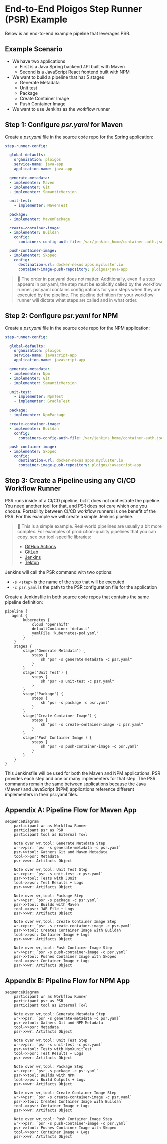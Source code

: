 # End-to-End Ploigos Step Runner (PSR) Example

Below is an end-to-end example pipeline that leverages PSR.

## Example Scenario

- We have two applications
    - First is a Java Spring backend API built with Maven
    - Second is a JavaScript React frontend built with NPM
- We want to build a pipeline that has 5 stages
    - Generate Metadata
    - Unit test
    - Package
    - Create Container Image
    - Push Container Image
- We want to use Jenkins as the workflow runner

## Step 1: Configure *psr.yaml* for Maven

Create a *psr.yaml* file in the source code repo for the Spring application:

```yaml
step-runner-config:

  global-defaults:
    organization: ploigos
    service-name: java-app
    application-name: java-app

  generate-metadata:
  - implementer: Maven
  - implementer: Git
  - implementer: SemanticVersion

  unit-test:
    - implementer: MavenTest

  package:
  - implementer: MavenPackage

  create-container-image:
  - implementer: Buildah
    config:
      containers-config-auth-file: /var/jenkins_home/container-auth.json

  push-container-image:
  - implementer: Skopeo
    config:
      destination-url: docker-nexus.apps.mycluster.io
      container-image-push-repository: ploigos/java-app
```

> :notebook: The order in psr.yaml does not matter. Additionally, even if a
> step appears in psr.yaml, the step must be explicitly called by the workflow
> runner. psr.yaml contains configurations for your steps when they are
> executed by the pipeline. The pipeline definition for your workflow runner
> will dictate what steps are called and in what order.

## Step 2: Configure *psr.yaml* for NPM

Create a *psr.yaml* file in the source code repo for the NPM application:

```yaml
step-runner-config:

  global-defaults:
    organization: ploigos
    service-name: javascript-app
    application-name: javascript-app

  generate-metadata:
  - implementer: Npm
  - implementer: Git
  - implementer: SemanticVersion

  unit-test:
    - implementer: NpmTest
    - implementer: GradleTest

  package:
  - implementer: NpmPackage

  create-container-image:
  - implementer: Buildah
    config:
      containers-config-auth-file: /var/jenkins_home/container-auth.json

  push-container-image:
  - implementer: Skopeo
    config:
      destination-url: docker-nexus.apps.mycluster.io
      container-image-push-repository: ploigos/javascript-app

```

## Step 3: Create a Pipeline using any CI/CD Workflow Runner

PSR runs inside of a CI/CD pipeline, but it does not orchestrate the pipeline.
You need another tool for that, and PSR does not care which one you choose.
Portability between CI/CD workflow runners is one benefit of the PSR. For this
example we will create a simple Jenkins pipeline.

> :notebook: This is a simple example. Real-world pipelines are usually a bit more
> complex. For examples of production-quality pipelines that you can copy, see our
> tool-specific libraries:
> * [GitHub Actions](https://github.com/ploigos/ploigos-github-workflows/)
> * [GitLab](https://github.com/ploigos/ploigos-gitlab-library/)
> * [Jenkins](https://github.com/ploigos/ploigos-jenkins-library/)
> * [Tekton](https://github.com/ploigos/ploigos-charts/)

Jenkins will call the PSR command with two options:

- `-s <step>` is the name of the step that will be executed
- `-c psr.yaml` is the path to the PSR configuration file for the application

Create a Jenkinsfile in both source code repos that contains the same pipeline
definition:

```Jenkinsfile
pipeline {
   agent {
        kubernetes {
            cloud 'openshift'
            defaultContainer 'default'
            yamlFile 'kubernetes-pod.yaml'
        }
    }
    stages {
        stage('Generate Metadata') {
            steps {
                sh "psr -s generate-metadata -c psr.yaml"
            }
        }
        stage('Unit Test') {
            steps {
                sh "psr -s unit-test -c psr.yaml"
            }
        }
        stage('Package') {
            steps {
                sh "psr -s package -c psr.yaml"
            }
        }
        stage('Create Container Image') {
            steps {
                sh "psr -s create-container-image -c psr.yaml"
            }
        }
        stage('Push Container Image') {
            steps {
                sh "psr -s push-container-image -c psr.yaml"
            }
        }
    }
}
```

This Jenkinsfile will be used for both the Maven and NPM applications. PSR
provides each step and one or many implementers for that step. The PSR commands
remain the same between applications because the Java (Maven) and JavaScript
(NPM) applications reference different implementers in their psr.yaml files.

## Appendix A: Pipeline Flow for Maven App

```mermaid
sequenceDiagram
    participant wr as Workflow Runner
    participant psr as PSR
    participant tool as External Tool

    Note over wr,tool: Generate Metadata Step
    wr->>psr: `psr -s generate-metadata -c psr.yaml`
    psr->>tool: Gathers Git and Maven Metadata
    tool->>psr: Metadata
    psr->>wr: Artifacts Object

    Note over wr,tool: Unit Test Step
    wr->>psr: `psr -s unit-test -c psr.yaml`
    psr->>tool: Tests with JUnit
    tool->>psr: Test Results + Logs
    psr->>wr: Artifacts Object

    Note over wr,tool: Package Step
    wr->>psr: `psr -s package -c psr.yaml`
    psr->>tool: Builds with Maven
    tool->>psr: JAR File + Logs
    psr->>wr: Artifacts Object

    Note over wr,tool: Create Container Image Step
    wr->>psr: `psr -s create-container-image -c psr.yaml`
    psr->>tool: Creates Container Image with Buildah
    tool->>psr: Container Image + Logs
    psr->>wr: Artifacts Object

    Note over wr,tool: Push Container Image Step
    wr->>psr: `psr -s push-container-image -c psr.yaml`
    psr->>tool: Pushes Container Image with Skopeo
    tool->>psr: Container Image + Logs
    psr->>wr: Artifacts Object
```

## Appendix B: Pipeline Flow for NPM App

```mermaid
sequenceDiagram
    participant wr as Workflow Runner
    participant psr as PSR
    participant tool as External Tool

    Note over wr,tool: Generate Metadata Step
    wr->>psr: `psr -s generate-metadata -c psr.yaml`
    psr->>tool: Gathers Git and NPM Metadata
    tool->>psr: Metadata
    psr->>wr: Artifacts Object

    Note over wr,tool: Unit Test Step
    wr->>psr: `psr -s unit-test -c psr.yaml`
    psr->>tool: Tests with NpmXunitTest
    tool->>psr: Test Results + Logs
    psr->>wr: Artifacts Object

    Note over wr,tool: Package Step
    wr->>psr: `psr -s package -c psr.yaml`
    psr->>tool: Builds with NPM
    tool->>psr: Build Outputs + Logs
    psr->>wr: Artifacts Object

    Note over wr,tool: Create Container Image Step
    wr->>psr: `psr -s create-container-image -c psr.yaml`
    psr->>tool: Creates Container Image with Buildah
    tool->>psr: Container Image + Logs
    psr->>wr: Artifacts Object

    Note over wr,tool: Push Container Image Step
    wr->>psr: `psr -s push-container-image -c psr.yaml`
    psr->>tool: Pushes Container Image with Skopeo
    tool->>psr: Container Image + Logs
    psr->>wr: Artifacts Object
```
